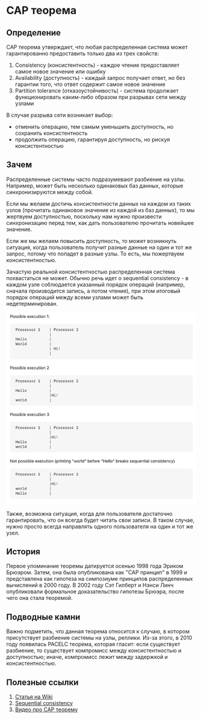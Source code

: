 # CAP теорема

## Определение

CAP теорема утверждает, что любая распределенная система может гарантированно предоставить только два из трех свойств:
1) Consistency (консистентность) - каждое чтение предоставляет самое новое значение или ошибку
2) Availability (доступность) - каждый запрос получает ответ, но без гарантии того, что ответ содержит самое новое значение
3) Partition tolerance (отказоустойчивость) - система продолжает функционировать каким-либо образом при разрывах сети между узлами

В случае разрыва сети возникает выбор:
* отменить операцию, тем самым уменьшить доступность, но сохранить консистентность
* продолжить операцию, гарантируя доступность, но рискуя консистентностью

## Зачем

Распределенные системы часто подразумевают разбиение на узлы. Например, может быть несколько одинаковых баз данных, которые синхронизируются между собой.

Если мы желаем достичь консистентности данных на каждом из таких узлов (прочитать одинаковое значение из каждой из баз данных), то мы жертвуем доступностью, поскольку нам нужно произвести синхронизацию перед тем, как дать пользователю прочитать новейшее значение.

Если же мы желаем повысить доступность, то может возникнуть ситуация, когда пользователь получит разные данные на один и тот же запрос, потому что попадет в разные узлы. То есть, мы пожертвуем консистентностью. 

Зачастую реальной консистентностью распределенная система похвастаться не может. Обычно речь идет о sequential consistency - в каждом узле соблюдается указанный порядок операций (например, сначала производится запись, а потом чтение), при этом итоговый порядок операций между всеми узлами может быть недетерминирован.

![](../images/architecture/cap/sequential_consistency.png)

Также, возможна ситуация, когда для пользователя достаточно гарантировать, что он всегда будет читать свои записи. В таком случае, нужно просто всегда направлять одного пользователя на один и тот же узел. 

## История

Первое упоминание теоремы датируется осенью 1998 года Эриком Брюэром. Затем, она была опубликована как "CAP принцип" в 1999 и представлена как гипотеза на симпозиуме принципов распределенных вычислений в 2000 году. В 2002 году Сэт Гилберт и Нэнси Линч опубликовали формальное доказательство гипотезы Брюэра, после чего она стала теоремой.

## Подводные камни

Важно подметить, что данная теорема относится к случаю, в котором присутствует разбиение системы на узлы, реплики. Из-за этого, в 2010 году появилась PACELC теорема, которая гласит:
если существует разбиение, то существует компромисс между консистентностью и доступностью; иначе, компромисс лежит между задержкой и консистентностью.

## Полезные ссылки

1. [Статья на Wiki](https://en.wikipedia.org/wiki/CAP_theorem)
2. [Sequential consistency](https://en.wikipedia.org/wiki/Sequential_consistency)
3. [Видео про CAP теорему](https://www.youtube.com/watch?v=bQMW5yijyAo)
